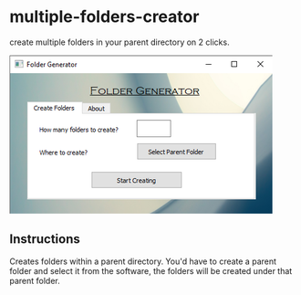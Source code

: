 # multiple-folders-creator
create multiple folders in your parent directory on 2 clicks.


![software interface](https://github.com/mujeebishaque/multiple-folders-creator/blob/master/Screenshot%20(59).png)

Instructions
------------

Creates folders within a parent directory. You'd have to create a parent folder and select it from the software, the folders will be created under that parent folder. 
